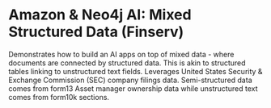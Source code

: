 # Amazon & Neo4j AI: Mixed Structured Data (Finserv)

Demonstrates how to build an AI apps on top of mixed data - where documents are connected by structured data. This is akin to structured tables linking to unstructured text fields. Leverages United States Security & Exchange Commission (SEC) company filings data.  Semi-structured data comes from form13 Asset manager ownership data while unstructured text comes from  form10k sections.